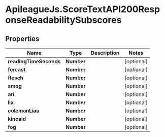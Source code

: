 # ApileagueJs.ScoreTextAPI200ResponseReadabilitySubscores

## Properties

Name | Type | Description | Notes
------------ | ------------- | ------------- | -------------
**readingTimeSeconds** | **Number** |  | [optional] 
**forcast** | **Number** |  | [optional] 
**flesch** | **Number** |  | [optional] 
**smog** | **Number** |  | [optional] 
**ari** | **Number** |  | [optional] 
**lix** | **Number** |  | [optional] 
**colemanLiau** | **Number** |  | [optional] 
**kincaid** | **Number** |  | [optional] 
**fog** | **Number** |  | [optional] 


